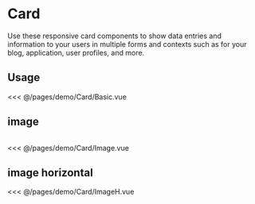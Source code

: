 <script setup>
import Basic from './demo/Card/Basic.vue'
import Image from './demo/Card/Image.vue'
import ImageH from './demo/Card/ImageH.vue'
import Warning from './demo/Button/Variants.vue'

import ContainerFlex from '../../.vitepress/components/ContainerFlex.vue'
import ContainerFlexCenter from '../../.vitepress/components/ContainerFlexCenter.vue'
import ContainerFlexGap from '../../.vitepress/components/ContainerFlexGap.vue'
</script>

# Card

Use these responsive card components to show data entries and information to your users in multiple forms and contexts such as for your blog, application, user profiles, and more.

## Usage

<DemoContainer>
  <Basic/>
</DemoContainer>

<<< @/pages/demo/Card/Basic.vue

## image

<DemoContainer>
  <Image/>
</DemoContainer>

<<< @/pages/demo/Card/Image.vue

## image horizontal

<DemoContainer>
  <ImageH/>
</DemoContainer>

<<< @/pages/demo/Card/ImageH.vue
